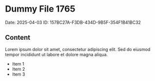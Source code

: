 # Dummy File 1765

Date: 2025-04-03
ID: 157BC27A-F3DB-434D-9B5F-354F1B41BC32

## Content

Lorem ipsum dolor sit amet, consectetur adipiscing elit.
Sed do eiusmod tempor incididunt ut labore et dolore magna aliqua.

* Item 1
* Item 2
* Item 3
